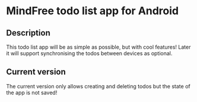 # MindFree todo list app for Android

## Description

This todo list app will be as simple as possible, but with cool features!
Later it will support synchronising the todos between devices as optional.

## Current version

The current version only allows creating and deleting todos but the state of the app is not saved!